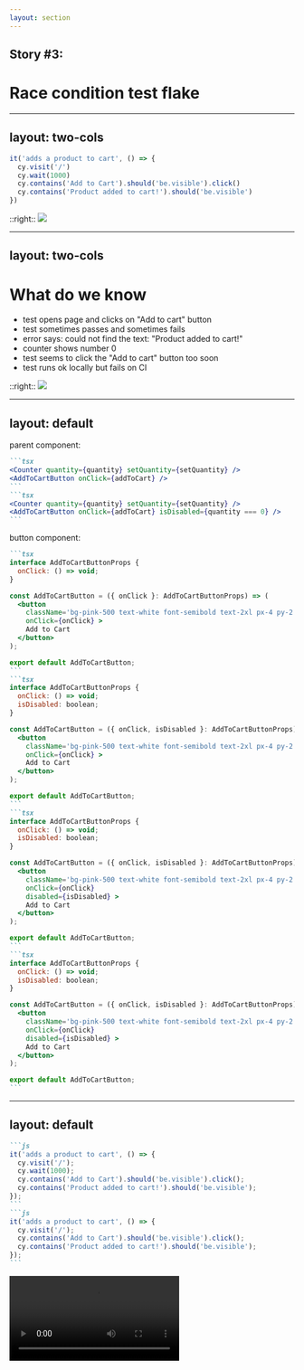 ```yaml
---
layout: section
---
```

## Story #3:
# Race condition test flake

<!-- 
- our next story is very common 
- if you do testing chances are you have already seen an issue like this
-->


---
layout: two-cols
---
```js {*|3}
it('adds a product to cart', () => {
  cy.visit('/')
  cy.wait(1000)
  cy.contains('Add to Cart').should('be.visible').click()
  cy.contains('Product added to cart!').should('be.visible')
})
```

::right::
<img src="/images/shoe_failed.png" class="relative top-[10%]" />

<style>
.two-columns {
  gap: 1rem;
  grid-template-columns: 3fr 5fr !important;
}

.slidev-code-wrapper {
  padding-top: 35%
}
</style>

<!--
- example with a sneaker ecommerce site
- Cypress test that attempts to buy a sneaker
- flaky - fails and passes
- when fails - we see we click the button too soon
- [click] fixing on the test - add waiting so the test does not go that fast (`cy.wait(1000)`)
- but this is a slippery slope, because we may be increasing that time, not fixing the real problem
-->

---
layout: two-cols
---
# What do we know
<v-clicks>

- test opens page and clicks on "Add to cart" button
- test sometimes passes and sometimes fails
- error says: could not find the text: "Product added to cart!"
- counter shows number 0
- test seems to click the "Add to cart" button too soon
- test runs ok locally but fails on CI
</v-clicks>

::right::
<img src="/images/shoe_failed.png" class="relative top-[20%]" />

<style>
.two-columns {
  gap: 1rem;
  grid-template-columns: 5fr 5fr !important;
}

</style>

<!-- 
- so let’s debug this together
- we are going to dive into the code and figure out what actually made the test flaky
-->

---
layout: default
---

parent component:
````md magic-move
```tsx
<Counter quantity={quantity} setQuantity={setQuantity} />
<AddToCartButton onClick={addToCart} />
```
```tsx
<Counter quantity={quantity} setQuantity={setQuantity} />
<AddToCartButton onClick={addToCart} isDisabled={quantity === 0} />
```
````

button component:
````md magic-move
```tsx
interface AddToCartButtonProps {
  onClick: () => void;
}

const AddToCartButton = ({ onClick }: AddToCartButtonProps) => (
  <button 
    className='bg-pink-500 text-white font-semibold text-2xl px-4 py-2 rounded-sm my-4'
    onClick={onClick} >
    Add to Cart
  </button>
);

export default AddToCartButton;
```
```tsx
interface AddToCartButtonProps {
  onClick: () => void;
  isDisabled: boolean;
}

const AddToCartButton = ({ onClick, isDisabled }: AddToCartButtonProps) => (
  <button 
    className='bg-pink-500 text-white font-semibold text-2xl px-4 py-2 rounded-sm my-4'
    onClick={onClick} >
    Add to Cart
  </button>
);

export default AddToCartButton;
```
```tsx
interface AddToCartButtonProps {
  onClick: () => void;
  isDisabled: boolean;
}

const AddToCartButton = ({ onClick, isDisabled }: AddToCartButtonProps) => (
  <button 
    className='bg-pink-500 text-white font-semibold text-2xl px-4 py-2 rounded-sm my-4'
    onClick={onClick}
    disabled={isDisabled} >
    Add to Cart
  </button>
);

export default AddToCartButton;
```
```tsx
interface AddToCartButtonProps {
  onClick: () => void;
  isDisabled: boolean;
}

const AddToCartButton = ({ onClick, isDisabled }: AddToCartButtonProps) => (
  <button 
    className='bg-pink-500 text-white font-semibold text-2xl px-4 py-2 rounded-sm my-4 disabled:opacity-20'
    onClick={onClick}
    disabled={isDisabled} >
    Add to Cart
  </button>
);

export default AddToCartButton;
```
````


<!--
- let’s add a new property
- [click] when the number is anything else than 0, isDisabled will be false
- [click] add it to our button as well
- [click] we’ll add an html attribute
- [click] and then add some styling so it’s semi transparent
-->

---
layout: default
---

````md magic-move
```js
it('adds a product to cart', () => {
  cy.visit('/');
  cy.wait(1000);
  cy.contains('Add to Cart').should('be.visible').click();
  cy.contains('Product added to cart!').should('be.visible');
});
```
```js
it('adds a product to cart', () => {
  cy.visit('/');
  cy.contains('Add to Cart').should('be.visible').click();
  cy.contains('Product added to cart!').should('be.visible');
});
```
````

<video src="/images/flake_fix.mov" autoplay loop class="w-120 mt-8 mx-auto" />

<!--
- as a result, our test code becomes cleaner
- [click]
- and this is what you should do as a developer who owns test flakines
- it accomplishes two things:
  - fixes hidden issues that customers actually have but never report
  - makes test automation more stable and therefore more reliable
- I am very confident that more than 90% of what we call flaky test is actually a flaky app, it has nothing to do with the test code itself
- this is FINE
-->
